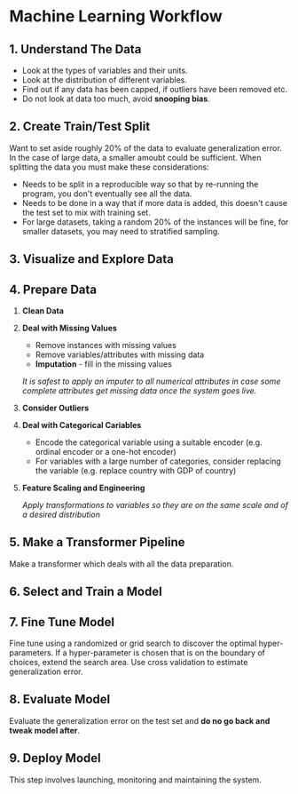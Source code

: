 # Machine Learning Workflow

## 1. Understand The Data

- Look at the types of variables and their units.
- Look at the distribution of different variables.
- Find out if any data has been capped, if outliers have been removed etc.
- Do not look at data too much, avoid **snooping bias**.

## 2. Create Train/Test Split

Want to set aside roughly 20% of the data to evaluate generalization error. In the case of large data, a smaller amoubt could be sufficient. When splitting the data you must make these considerations:

- Needs to be split in a reproducible way so that by re-running the program, you don't eventually see all the data.
- Needs to be done in a way that if more data is added, this doesn't cause the test set to mix with training set.
- For large datasets, taking a random 20% of the instances will be fine, for smaller datasets, you may need to stratified sampling.

## 3. Visualize and Explore Data

## 4. Prepare Data

1. **Clean Data**
2. **Deal with Missing Values**
    - Remove instances with missing values
    - Remove variables/attributes with missing data
    - **Imputation** - fill in the missing values
    
    *It is safest to apply an imputer to all numerical attributes in case some complete attributes get missing data once the system goes live.*

3. **Consider Outliers**
4. **Deal with Categorical Cariables**
    - Encode the categorical variable using a suitable encoder (e.g. ordinal encoder or a one-hot encoder)
    - For variables with a large number of categories, consider replacing the variable (e.g. replace country with GDP of country)

5. **Feature Scaling and Engineering**

    *Apply transformations to variables so they are on the same scale and of a desired distribution*

## 5. Make a Transformer Pipeline

Make a transformer which deals with all the data preparation.

## 6. Select and Train a Model

## 7. Fine Tune Model

Fine tune using a randomized or grid search to discover the optimal hyper-parameters. If a hyper-parameter is chosen that is on the boundary of choices, extend the search area. Use cross validation to estimate generalization error.

## 8. Evaluate Model

Evaluate the generalization error on the test set and **do no go back and tweak model after**.

## 9. Deploy Model

This step involves launching, monitoring and maintaining the system.